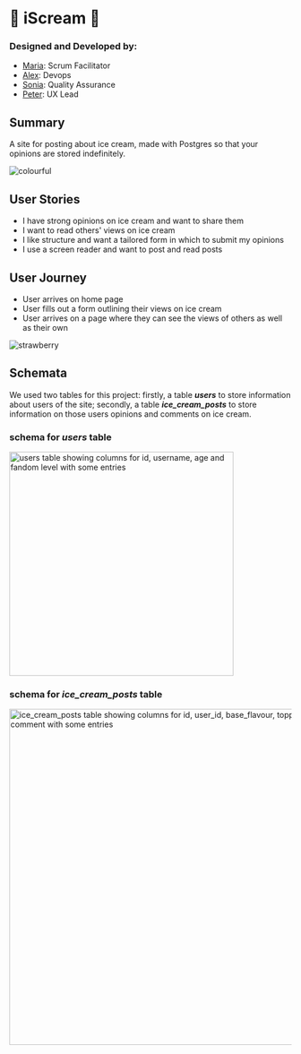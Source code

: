 # 🍦 iScream 🍨

### Designed and Developed by:
  - [Maria](https://github.com/mariaalouisaa): Scrum Facilitator
  - [Alex](https://github.com/lascellesabercrombie): Devops
  - [Sonia](https://github.com/sonianb): Quality Assurance
  - [Peter](https://github.com/PJSalter): UX Lead
    

## Summary

A site for posting about ice cream, made with Postgres so that your opinions are stored indefinitely.

![colourful](https://user-images.githubusercontent.com/45575016/169480293-3e179398-5a3d-4001-aa50-6f9c4c531f85.gif)


## User Stories

- I have strong opinions on ice cream and want to share them
- I want to read others' views on ice cream
- I like structure and want a tailored form in which to submit my opinions
- I use a screen reader and want to post and read posts

## User Journey

- User arrives on home page
- User fills out a form outlining their views on ice cream
- User arrives on a page where they can see the views of others as well as their own

![strawberry](https://user-images.githubusercontent.com/45575016/169480333-2ed7e9d5-e437-4f2b-8e35-242fae802d9f.gif)

## Schemata

We used two tables for this project: firstly, a table __*users*__ to store information about users of the site; secondly, a table __*ice_cream_posts*__ to store information on those users opinions and comments on ice cream. 

### schema for __*users*__ table
<img src="https://user-images.githubusercontent.com/68148169/169509727-d5a29221-bda0-42c1-920d-c3f4c6b978d9.png" alt="users table showing columns for id, username, age and fandom level with some entries" width="400">

### schema for __*ice_cream_posts*__ table
<img src="https://user-images.githubusercontent.com/68148169/169509814-734f1acd-6096-4ba2-8767-3495cc259015.png" alt="ice_cream_posts table showing columns for id, user_id, base_flavour, topping and comment with some entries" width="600">




